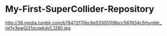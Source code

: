 # My-First-SuperCollider-Repository
http://36.media.tumblr.com/b78472f70bc6e53305108bcc567654c9/tumblr_mt1y3ewQj31scqekdo1_1280.jpg

